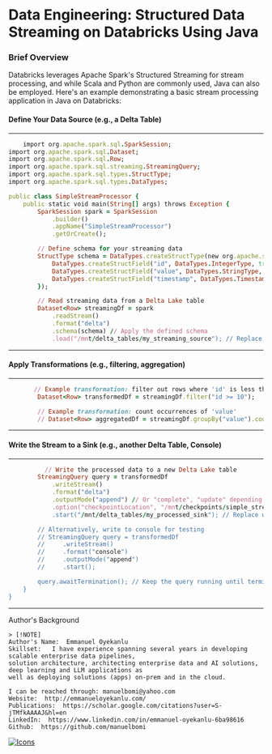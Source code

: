 # Data Engineering: Structured Data Streaming on Databricks Using Java

### Brief Overview
Databricks leverages Apache Spark's Structured Streaming for stream processing, and while Scala and Python are commonly used, Java can also be employed. Here's an example demonstrating a basic stream processing application in Java on Databricks:


#### Define Your Data Source (e.g., a Delta Table) 
---
```ruby
    import org.apache.spark.sql.SparkSession;
import org.apache.spark.sql.Dataset;
import org.apache.spark.sql.Row;
import org.apache.spark.sql.streaming.StreamingQuery;
import org.apache.spark.sql.types.StructType;
import org.apache.spark.sql.types.DataTypes;

public class SimpleStreamProcessor {
    public static void main(String[] args) throws Exception {
        SparkSession spark = SparkSession
            .builder()
            .appName("SimpleStreamProcessor")
            .getOrCreate();

        // Define schema for your streaming data
        StructType schema = DataTypes.createStructType(new org.apache.spark.sql.types.StructField[] {
            DataTypes.createStructField("id", DataTypes.IntegerType, true),
            DataTypes.createStructField("value", DataTypes.StringType, true),
            DataTypes.createStructField("timestamp", DataTypes.TimestampType, true)
        });

        // Read streaming data from a Delta Lake table
        Dataset<Row> streamingDf = spark
            .readStream()
            .format("delta")
            .schema(schema) // Apply the defined schema
            .load("/mnt/delta_tables/my_streaming_source"); // Replace with your Delta table path

```
---

#### Apply Transformations (e.g., filtering, aggregation)
---
```ruby
       // Example transformation: filter out rows where 'id' is less than 10
        Dataset<Row> transformedDf = streamingDf.filter("id >= 10");

        // Example transformation: count occurrences of 'value'
        // Dataset<Row> aggregatedDf = streamingDf.groupBy("value").count();
```
---

####   Write the Stream to a Sink (e.g., another Delta Table, Console)
---
```ruby
          // Write the processed data to a new Delta Lake table
        StreamingQuery query = transformedDf
            .writeStream()
            .format("delta")
            .outputMode("append") // Or "complete", "update" depending on your needs
            .option("checkpointLocation", "/mnt/checkpoints/simple_stream_processor") // Important for fault tolerance
            .start("/mnt/delta_tables/my_processed_sink"); // Replace with your sink Delta table path

        // Alternatively, write to console for testing
        // StreamingQuery query = transformedDf
        //     .writeStream()
        //     .format("console")
        //     .outputMode("append")
        //     .start();

        query.awaitTermination(); // Keep the query running until terminated
    }
}
```
---


Author's Background

```
> [!NOTE]
Author's Name:  Emmanuel Oyekanlu
Skillset:   I have experience spanning several years in developing scalable enterprise data pipelines,
solution architecture, architecting enterprise data and AI solutions, deep learning and LLM applications as
well as deploying solutions (apps) on-prem and in the cloud.

I can be reached through: manuelbomi@yahoo.com
Website:  http://emmanueloyekanlu.com/
Publications:  https://scholar.google.com/citations?user=S-jTMfkAAAAJ&hl=en
LinkedIn:  https://www.linkedin.com/in/emmanuel-oyekanlu-6ba98616
Github:  https://github.com/manuelbomi

```

[![Icons](https://skillicons.dev/icons?i=aws,azure,gcp,scala,mongodb,redis,cassandra,kafka,anaconda,matlab,nodejs,django,py,c,anaconda,git,github,mysql,docker,kubernetes&theme=dark)](https://skillicons.dev)







